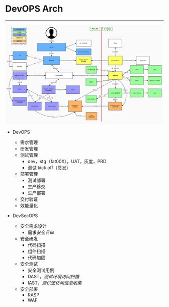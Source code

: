# DevOPS Arch

---
![DevOPS 架构设计](../resoure/DevOps架构设计.jpg)

- DevOPS
  - 需求管理
  - 研发管理
  - 测试管理
    - dev，stg（fat00X），UAT，灰度，PRD
    - 测试 kick off（签发）
  - 部署管理
    - 测试部署
    - 生产移交
    - 生产部署
  - 交付验证
  - 效能量化

- DevSecOPS
  - 安全需求设计
    - 需求安全评审
  - 安全研发
    - 代码扫描
    - 组件扫描
    - 代码加固
  - 安全测试
    - 安全测试用例
    - DAST，*测试环境访问扫描*
    - IAST，*测试还访问信息收集*
  - 安全部署
    - RASP
    - WAF
